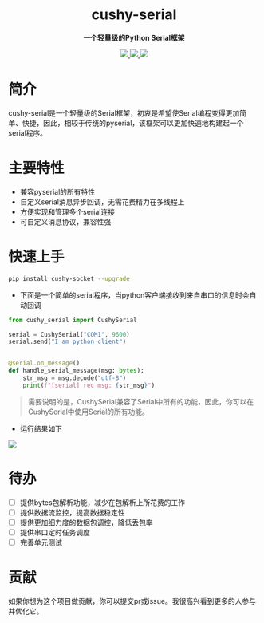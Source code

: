 <h1 align="center">
    cushy-serial
</h1>
<p align="center">
  <strong>一个轻量级的Python Serial框架</strong>
</p>

<p align="center">
    <a target="_blank" href="">
        <img src="https://img.shields.io/badge/License-Apache%202.0-blue.svg?label=license" />
    </a>
    <a target="_blank" href=''>
        <img src="https://static.pepy.tech/personalized-badge/broadcast-service?period=total&units=international_system&left_color=grey&right_color=blue&left_text=Downloads/Total"/>
   </a>
    <a target="_blank" href=''>
        <img src="https://static.pepy.tech/personalized-badge/broadcast-service?period=month&units=international_system&left_color=grey&right_color=blue&left_text=Downloads/Week"/>
   </a>
</p>

# 简介
cushy-serial是一个轻量级的Serial框架，初衷是希望使Serial编程变得更加简单、快捷，因此，相较于传统的pyserial，该框架可以更加快速地构建起一个serial程序。

# 主要特性

- 兼容pyserial的所有特性
- 自定义serial消息异步回调，无需花费精力在多线程上
- 方便实现和管理多个serial连接
- 可自定义消息协议，兼容性强

# 快速上手
```bash
pip install cushy-socket --upgrade 
```

- 下面是一个简单的serial程序，当python客户端接收到来自串口的信息时会自动回调
```python
from cushy_serial import CushySerial

serial = CushySerial("COM1", 9600)
serial.send("I am python client")


@serial.on_message()
def handle_serial_message(msg: bytes):
    str_msg = msg.decode("utf-8")
    print(f"[serial] rec msg: {str_msg}")

```

> 需要说明的是，CushySerial兼容了Serial中所有的功能，因此，你可以在CushySerial中使用Serial的所有功能。

  
- 运行结果如下

<img src="https://zeeland-bucket.oss-cn-beijing.aliyuncs.com/images/20230310173226.png"/>


# 待办

- [ ] 提供bytes包解析功能，减少在包解析上所花费的工作
- [ ] 提供数据流监控，提高数据稳定性
- [ ] 提供更加细力度的数据包调控，降低丢包率
- [ ] 提供串口定时任务调度
- [ ] 完善单元测试

# 贡献
如果你想为这个项目做贡献，你可以提交pr或issue。我很高兴看到更多的人参与并优化它。
